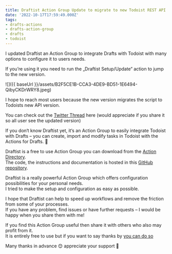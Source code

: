 ```yaml
---
title: Draftist Action Group Update to migrate to new Todoist REST API Version
date: '2022-10-17T17:59:49.000Z'
tags:
- drafts-actions
- drafts-action-group
- drafts
- todoist
---
```

I updated Draftist an Action Group to integrate Drafts with Todoist with many options to configure it to users needs.

If you’re using it you need to run the „Draftist Setup/Update“ action to jump to the new version.

![]({{ baseUrl }}/assets/B2F5CE1B-CCA3-4DE9-BD51-1E6494-QibyCKDrWRY8.jpeg)

I hope to reach most users because the new version migrates the script to Todoists new API version.

You can check out the [Twitter Thread](https://twitter.com/flohgro/status/1581966768322379777) here (would appreciate if you share it so all user see the updated version)

If you don‘t know Draftist yet, it‘s an Action Group to easily integrate Todoist with Drafts – you can create, import and modify tasks in Todoist with the Actions for Drafts. 🚀

Draftist is a free to use Action Group you can download from the [Action Directory](https://directory.getdrafts.com/g/1wK).  
The code, the instructions and documentation is hosted in this [GitHub repository](https://github.com/FlohGro-dev/Draftist).

Draftist is a really powerful Action Group which offers configuration possibilities for your personal needs.  
I tried to make the setup and configuration as easy as possible.

I hope that Draftist can help to speed up workflows and remove the friction from some of your processes.  
If you have any problem, find issues or have further requests – I would be happy when you share them with me!

If you find this Action Group useful then share it with others who also may profit from it.  
It is entirely free to use but if you want to say thanks by [you can do so](https://flohgro.com/donate/)

Many thanks in advance 😊 appreciate your support 🙌